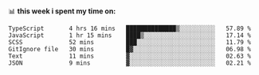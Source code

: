 📊 **this week i spent my time on:**
<!--START_SECTION:waka-->

```text
TypeScript       4 hrs 16 mins   ██████████████▒░░░░░░░░░░   57.89 %
JavaScript       1 hr 15 mins    ████▒░░░░░░░░░░░░░░░░░░░░   17.14 %
SCSS             52 mins         ███░░░░░░░░░░░░░░░░░░░░░░   11.79 %
GitIgnore file   30 mins         █▓░░░░░░░░░░░░░░░░░░░░░░░   06.98 %
Text             11 mins         ▓░░░░░░░░░░░░░░░░░░░░░░░░   02.63 %
JSON             9 mins          ▓░░░░░░░░░░░░░░░░░░░░░░░░   02.21 %
```

<!--END_SECTION:waka-->

